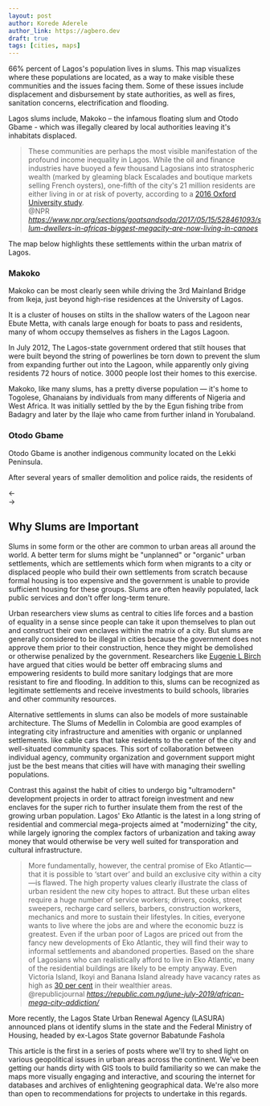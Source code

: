 ```yaml
---
layout: post
author: Korede Aderele
author_link: https://agbero.dev
draft: true
tags: [cities, maps]
---
```


66% percent of Lagos's population lives in slums. This map visualizes where these populations are located, as a way to make visible these communities and the issues facing them. Some of these issues include displacement and disbursement by state authorities, as well as fires, sanitation concerns, electrification and flooding.

Lagos slums include, Makoko – the infamous floating slum and Otodo Gbame - which was illegally cleared by local authorities leaving it's inhabitats displaced.

<blockquote 
  class="quoteback"
  darkmode="" 
  data-author="Slum Dwellers In Africa's Biggest Megacity Are Now Living In Canoes"
  data-title="@NPR" cite="https://www.npr.org/sections/goatsandsoda/2017/05/15/528461093/slum-dwellers-in-africas-biggest-megacity-are-now-living-in-canoes">
  These communities are perhaps the most visible manifestation of the profound income inequality in Lagos. While the oil and finance industries have buoyed a few thousand Lagosians into stratospheric wealth (marked by gleaming black Escalades and boutique markets selling French oysters), one-fifth of the city's 21 million residents are either living in or at risk of poverty, according to a <a href="https://www.documentcloud.org/documents/3719246-NGA.html" target="_blank" rel="noopener">2016 Oxford University study</a>.
  <footer>
  @NPR
    <cite>
      <a href="https://www.npr.org/sections/goatsandsoda/2017/05/15/528461093/slum-dwellers-in-africas-biggest-megacity-are-now-living-in-canoes">
        https://www.npr.org/sections/goatsandsoda/2017/05/15/528461093/slum-dwellers-in-africas-biggest-megacity-are-now-living-in-canoes
      </a>
    </cite>
  </footer>
</blockquote>
<script note="" src="https://cdn.jsdelivr.net/gh/Blogger-Peer-Review/quotebacks@1/quoteback.js"></script>

The map below highlights these settlements within the urban matrix of Lagos.

<!--
  This block of code below contains the map and the text carousel beside it. Scrolling to each new section of the carousel 
--->
<div class="MAP-container flex flex-column-m flex-column-l flex-row">
  <div id="lagos-slums-map" class="MAP"></div>

  <div class="map-annotation f6 pb0 flex flex-column">
    <script src="https://unpkg.com/showdown/dist/showdown.min.js"></script>
    <div class="annotation-slide" id="annotation-slide-1">
      <h3 class="annotation-header b mt0 pl3">Makoko</h3>
      <div class="annotation-body pl3">
        <p>
        Makoko can be most clearly seen while driving the 3rd Mainland Bridge from Ikeja, just beyond high-rise residences at the University of Lagos. 
        </p>
        <p>
          It is a cluster of houses on stilts in the shallow waters of the Lagoon near Ebute Metta, 
          with canals large enough for boats to pass and residents, many of whom occupy 
          themselves as fishers in the Lagos Lagoon.
        </p>
        <p>
          In July 2012, The Lagos-state government ordered that stilt houses that were built beyond the string of 
          powerlines be torn down to prevent the slum from expanding further out into the Lagoon, while apparently only giving residents 72 hours of notice. 3000 people lost their homes to this exercise.
        </p>
        <p>
          Makoko, like many slums, has a pretty diverse population &mdash; it's home to Togolese, Ghanaians by individuals from 
          many differents of Nigeria and West Africa. It was initially settled by the 
          by the Egun fishing tribe from Badagry and later by the Ilaje who 
          came from further inland in Yorubaland.
        </p>
      </div>
    </div>
    <div class="annotation-slide dn" id="annotation-slide-1">
      <h3 class="annotation-header b mt0 pl3">Otodo Gbame</h3>
      <div class="annotation-body pl3">
        <p>
          Otodo Gbame is another indigenous community located on the Lekki Peninsula.
        </p>
        <p>
          After several years of smaller demolition and police raids, the residents of 
        </p>
      </div>
    </div>
    <div class="flex flex-row f7 pl3">
      <div onclick="advanceSlides(-1)" class="pa1 dim">&larr; </div>
      <div onclick="advanceSlides(+1)" class="pa1 dim">&rarr; </div>
    </div>
  </div>
</div>

## Why Slums are Important
Slums in some form or the other are common to urban areas all around the world. 
A better term for slums might be "unplanned" or "organic" urban settlements, which are settlements which form when migrants to a city or 
displaced people who build their own settlements from scratch because formal housing is too expensive and the government is 
unable to provide sufficient housing for these groups. 
Slums are often heavily populated, lack public services and don't offer long-term tenure.

Urban researchers view slums as central to cities life forces and a bastion of equality in a sense since people can take it upon 
themselves to plan out and construct their own enclaves within the matrix of a city. 
But slums are generally considered to be illegal in cities because the government does not approve them prior to their construction, hence 
they might be demolished or otherwise penalized by the government. 
Researchers like [Eugenie L Birch](https://www.design.upenn.edu/city-regional-planning/phd/people/eugenie-l-birch) have argued that cities 
would be better off embracing slums and empowering residents to build more sanitary lodgings that are more resistant to fire and flooding. 
In addition to this, slums can be recognized as legitimate settlements and receive investments to build schools, libraries and other 
community resources.

Alternative settlements in slums can also be models of more sustainable architecture. The Slums of Medellin in Colombia are good examples of integrating city infrastructure and amenities with organic or unplanned settlements. like cable cars that take residents to the center of the city and well-situated community spaces. This sort of collaboration between individual agency, community organization and government support might just be the best means that cities will have with managing their swelling populations. 

Contrast this against the habit of cities to undergo big "ultramodern" development projects in order to attract foreign 
investment and new enclaves for the super rich to further insulate them from the rest of the growing urban population. 
Lagos' Eko Atlantic is the latest in a long string of residential and commercial mega-projects aimed at "modernizing" the 
city, while largely ignoring the complex factors of urbanization and taking away money that would otherwise be very well suited for 
transporation and cultural infrastructure.

<blockquote 
  class="quoteback" darkmode="" 
  data-author="Zombiescapes: Africa's Megacity Addiction" 
  data-title="Dafe Opotu for @republicjournal" 
  cite="https://republic.com.ng/june-july-2019/african-mega-city-addiction/">
  More fundamentally, however, the central promise of Eko Atlantic—that it is possible to ‘start over’ and build an exclusive city within a city—is flawed. The high property values clearly illustrate the class of urban resident the new city hopes to attract. But these urban elites require a huge number of service workers; drivers, cooks, street sweepers, recharge card sellers, barbers, construction workers, mechanics and more to sustain their lifestyles. In cities, everyone wants to live where the jobs are and where the economic buzz is greatest. Even if the urban poor of Lagos are priced out from the fancy new developments of Eko Atlantic, they will find their way to informal settlements and abandoned properties. Based on the share of Lagosians who can realistically afford to live in Eko Atlantic, many of the residential buildings are likely to be empty anyway. Even Victoria Island, Ikoyi and Banana Island already have vacancy rates as high as <a href="https://www.bloomberg.com/news/articles/2018-05-29/eko-atlantic-city-eyes-2023-finish-as-nigeria-economy-rebounds" target="_blank" rel="noopener">30 per cent</a> in their wealthier areas.
  <footer>@republicjournal<cite> <a href="https://republic.com.ng/june-july-2019/african-mega-city-addiction/">https://republic.com.ng/june-july-2019/african-mega-city-addiction/</a></cite></footer>
</blockquote>
<script note="" src="https://cdn.jsdelivr.net/gh/Blogger-Peer-Review/quotebacks@1/quoteback.js"></script>

More recently, the Lagos State Urban Renewal Agency (LASURA) announced plans ot identify slums in the state 
and the Federal Ministry of Housing, headed by ex-Lagos State governor Babatunde Fashola

<div class="horizontal-divide bb mh4 mv4 o-30"></div>


This article is the first in a series of posts where we'll try to shed light on various geopolitical issues in urban areas across the continent. We've been getting our hands dirty with GIS tools to build familiarity 
so we can make the maps more visually engaging and interactive, and scouring the internet for databases and 
archives of enlightening geographical data. We're also more than open to recommendations for projects to undertake in this regards.

<!--
### Learn More

<div class="dt">
  <div class="dt-row">
    <div class="dt-cell">

    </div>
    <div class="dt-cell">
      
    </div>
  </div>

  <div class="dt-row">

  </div>
</div>
-->

<!---------------------------------------------------------------------> 

<script mapscript>
  let map = L.map('lagos-slums-map').setView([6.498820462853738, 3.3958632487106137], 15);

  L.tileLayer("https://{s}.tile.openstreetmap.org/{z}/{x}/{y}.png", {
    maxZoom: 18,
  }).addTo(map);

  omnivore.kml("/datasets/maps/lagos-slums.kml").addTo(map);

  function panOnClick(latlng) {
    map.panTo(latlng);
  }

  /*
  L.marker([51.5, -0.09]).addTo(map)
    .bindPopup('A pretty CSS3 popup.<br> Easily customizable.')
    .openPopup();
  
  var map = new mapboxgl.Map({
    container: 'lagos-slums-map',
    center: [6, 5],
    zoom: 5,
    style: 'mapbox://styles/mapbox/streets-v11'
  });
  */

  function mapScroll(e) {
    let elHeight = e.target.height;
    if (e.target.scrollY > (elHeight / 1.5)) {
      e.nextSibling.nextSibling.scrollIntoView();
    }
  }
</script>